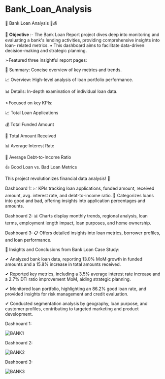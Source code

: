 # Bank_Loan_Analysis
🚀 Bank Loan Analysis 💼💰

📌 𝐎𝐛𝐣𝐞𝐜𝐭𝐢𝐯𝐞 :-
The Bank Loan Report project dives deep into monitoring and evaluating a bank's lending activities, providing comprehensive insights into loan- related metrics.
▪️ This dashboard aims to facilitate data-driven decision-making and strategic planning.

➣Featured three insightful report pages:

📝 Summary: Concise overview of key metrics and trends.

📈 Overview: High-level analysis of loan portfolio performance.

📊 Details: In-depth examination of individual loan data.


➣Focused on key KPIs:

📈 Total Loan Applications

💰 Total Funded Amount

💸 Total Amount Received

📊 Average Interest Rate

🔄 Average Debt-to-Income Ratio

👍 Good Loan vs. Bad Loan Metrics


This project revolutionizes financial data analysis! 🌟

Dashboard 1: 📈 KPIs tracking loan applications, funded amount, received amount, avg. interest rate, and debt-to-income ratio. 🏦 Categorizes loans into good and bad, offering insights into application percentages and amounts.

Dashboard 2: 📊 Charts display monthly trends, regional analysis, loan terms, employment length impact, loan purposes, and home ownership.

Dashboard 3: 📋 Offers detailed insights into loan metrics, borrower profiles, and loan performance.

🚀 Insights and Conclusions from Bank Loan Case Study:


✔ Analyzed bank loan data, reporting 13.0% MoM growth in funded amounts and a 15.8% increase in total amounts received.

✔ Reported key metrics, including a 3.5% average interest rate increase and a 2.7% DTI ratio improvement MoM, aiding strategic planning.

✔ Monitored loan portfolio, highlighting an 86.2% good loan rate, and provided insights for risk management and credit evaluation.

✔ Conducted segmentation analysis by geography, loan purpose, and customer profiles, contributing to targeted marketing and product development.

Dashboard 1:

![BANK1](https://github.com/user-attachments/assets/a7c2e68a-9d24-430b-a199-b07e550fe493)

Dashboard 2:

![BANK2](https://github.com/user-attachments/assets/8dddcbda-c9f6-4066-bffe-ecca3aae8e6b)

Dashboard 3:

![BANK3](https://github.com/user-attachments/assets/67aeb96b-2690-4a1d-9917-37a401754cab)



